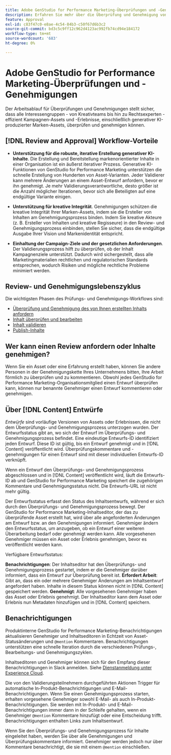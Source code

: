 ```yaml
---
title: Adobe GenStudio for Performance Marketing-Überprüfungen und -Genehmigungen
description: Erfahren Sie mehr über die Überprüfung und Genehmigung von GenStudio for Performance Marketing.
feature: Approval
exl-id: c83f47c0-e8ae-4c54-84b3-c50f67d6b3c2
source-git-commit: bd3c5c9ff12c962d4123ac992fb74cd94e184172
workflow-type: tm+mt
source-wordcount: '683'
ht-degree: 0%

---
```


# Adobe GenStudio for Performance Marketing-Überprüfungen und -Genehmigungen

Der Arbeitsablauf für Überprüfungen und Genehmigungen stellt sicher, dass alle Interessengruppen - von Kreativteams bis hin zu Rechtsexperten - effizient Kampagnen-Assets und -Erlebnisse, einschließlich generativer KI-produzierter Marken-Assets, überprüfen und genehmigen können.

## [!DNL Review and Approval] Workflow-Vorteile

* **Unterstützung für die robuste, iterative Erstellung generativer KI-Inhalte**. Die Erstellung und Bereitstellung markenorientierter Inhalte in einer Organisation ist ein äußerst iterativer Prozess. Generative KI-Funktionen von GenStudio for Performance Marketing unterstützen die schnelle Erstellung von Hunderten von Asset-Varianten. Jeder Validierer kann mehrere Änderungen an einem Asset-Entwurf anfordern, bevor er ihn genehmigt. Je mehr Validierungsverantwortliche, desto größer ist die Anzahl möglicher Iterationen, bevor sich alle Beteiligten auf eine endgültige Variante einigen.

* **Unterstützung für kreative Integrität**. Genehmigungen schützen die kreative Integrität Ihrer Marken-Assets, indem sie die Ersteller von Inhalten am Genehmigungsprozess binden. Indem Sie kreative Akteure (z. B. Ersteller von Inhalten und kreative Regisseure) in den Review- und Genehmigungsprozess einbinden, stellen Sie sicher, dass die endgültige Ausgabe Ihrer Vision und Markenidentität entspricht.

* **Einhaltung der Campaign-Ziele und der gesetzlichen Anforderungen**. Der Validierungsprozess hilft zu überprüfen, ob der Inhalt Kampagnenziele unterstützt. Dadurch wird sichergestellt, dass alle Marketingmaterialien rechtlichen und regulatorischen Standards entsprechen, wodurch Risiken und mögliche rechtliche Probleme minimiert werden.

## Review- und Genehmigungslebenszyklus

Die wichtigsten Phasen des Prüfungs- und Genehmigungs-Workflows sind:

* [Überprüfung und Genehmigung des von Ihnen erstellten Inhalts anfordern](./request-review.md)
* [Inhalt überprüfen und bearbeiten](./review-and-edit.md)
* [Inhalt validieren](./approve-content.md)
* [Publish-Inhalte](./publish-content.md)

## Wer kann einen Review anfordern oder Inhalte genehmigen?

Wenn Sie ein Asset oder eine Erfahrung erstellt haben, können Sie andere Personen in der Genehmigungskette Ihres Unternehmens bitten, Ihre Arbeit förmlich zu überprüfen und zu kommentieren. Obwohl jedes GenStudio for Performance Marketing-Organisationsmitglied einen Entwurf überprüfen kann, können nur benannte Genehmiger einen Entwurf kommentieren oder genehmigen.

## Über [!DNL Content] Entwürfe

_Entwürfe_ sind vorläufige Versionen von Assets oder Erlebnissen, die nicht dem Überprüfungs- und Genehmigungsprozess unterzogen wurden. Der Entwurfsstatus gibt an, wo sich der Entwurf im Überprüfungs- und Genehmigungsprozess befindet. Eine eindeutige Entwurfs-ID identifiziert jeden Entwurf. Diese ID ist gültig, bis ein Entwurf genehmigt und in [!DNL Content] veröffentlicht wird. Überprüfungskommentare und -genehmigungen für einen Entwurf sind mit dieser individuellen Entwurfs-ID verknüpft.

Wenn ein Entwurf den Überprüfungs- und Genehmigungsprozess abgeschlossen und in [!DNL Content] veröffentlicht wird, läuft die Entwurfs-ID ab und GenStudio for Performance Marketing speichert die zugehörigen Kommentare und Genehmigungsstatus nicht. Die Entwurfs-URL ist nicht mehr gültig.

Der Entwurfsstatus erfasst den Status des Inhaltsentwurfs, während er sich durch den Überprüfungs- und Genehmigungsprozess bewegt. Der GenStudio for Performance Marketing-Inhaltseditor, der das zu überprüfende Asset erstellt hat, wird über alle angeforderten Änderungen am Entwurf bzw. an den Genehmigungen informiert. Genehmiger ändern den Entwurfsstatus, um anzugeben, ob ein Entwurf einer weiteren Überarbeitung bedarf oder genehmigt werden kann. Alle vorgesehenen Genehmiger müssen ein Asset oder Erlebnis genehmigen, bevor es veröffentlicht werden kann.

Verfügbare Entwurfsstatus:

**Benachrichtigungen**: Der Inhaltseditor hat den Überprüfungs- und Genehmigungsprozess gestartet, indem er die Genehmiger darüber informiert, dass ein Entwurf zur Überprüfung bereit ist.
**Erfordert Arbeit**: Gibt an, dass ein oder mehrere Genehmiger Änderungen am Inhaltsentwurf angefordert haben. Inhalte in diesem Status können nicht in [!DNL Content] gespeichert werden.
**Genehmigt**: Alle vorgesehenen Genehmiger haben das Asset oder Erlebnis genehmigt. Der Inhaltseditor kann dem Asset oder Erlebnis nun Metadaten hinzufügen und in [!DNL Content] speichern.

## Benachrichtigungen

Produktinterne GenStudio for Performance Marketing-Benachrichtigungen aktualisieren Genehmiger und Inhaltseditoren in Echtzeit von Asset-Statusänderungen und `@mention` Kommentaren. Benachrichtigungen unterstützen eine schnelle Iteration durch die verschiedenen Prüfungs-, Bearbeitungs- und Genehmigungszyklen.

Inhaltseditoren und Genehmiger können sich für den Empfang dieser Benachrichtigungen in Slack anmelden. Siehe [Dienstanmeldung unter Experience Cloud](https://experienceleague.adobe.com/en/docs/core-services/interface/features/account-preferences#slack).

Die von den Validierungsteilnehmern durchgeführten Aktionen Trigger für automatische In-Produkt-Benachrichtigungen und E-Mail-Benachrichtigungen. Wenn Sie einen Genehmigungsprozess starten, erhalten vorgesehene Genehmiger sowohl E-Mail- als auch In-Produkt-Benachrichtigungen. Sie werden mit In-Produkt- und E-Mail-Benachrichtigungen immer dann in der Schleife gehalten, wenn ein Genehmiger `@mention` Kommentare hinzufügt oder eine Entscheidung trifft. Benachrichtigungen enthalten Links zum Inhaltsentwurf.

Wenn Sie den Überprüfungs- und Genehmigungsprozess für Inhalte eingeleitet haben, werden Sie über alle Genehmigungen und Überprüfungskommentare informiert. Genehmiger werden jedoch nur über Kommentare benachrichtigt, die sie mit einem `@mention` einschließen.
